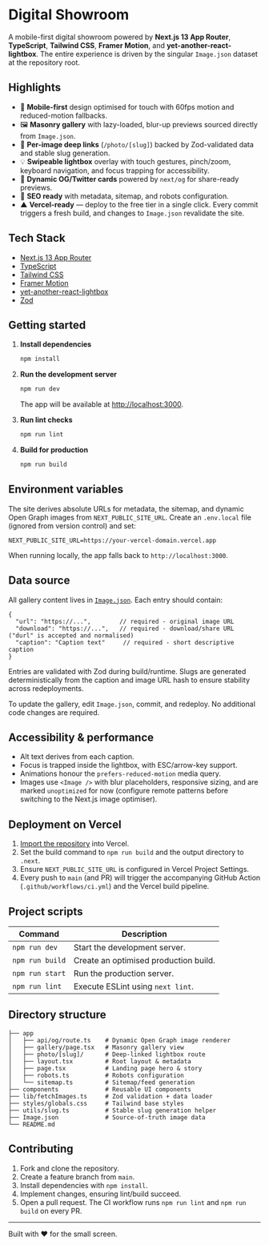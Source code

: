 # Digital Showroom

A mobile-first digital showroom powered by **Next.js 13 App Router**, **TypeScript**, **Tailwind CSS**, **Framer Motion**, and **yet-another-react-lightbox**. The entire experience is driven by the singular `Image.json` dataset at the repository root.

## Highlights

- 📱 **Mobile-first** design optimised for touch with 60fps motion and reduced-motion fallbacks.
- 🖼️ **Masonry gallery** with lazy-loaded, blur-up previews sourced directly from `Image.json`.
- 🔗 **Per-image deep links** (`/photo/[slug]`) backed by Zod-validated data and stable slug generation.
- 💡 **Swipeable lightbox** overlay with touch gestures, pinch/zoom, keyboard navigation, and focus trapping for accessibility.
- 🔁 **Dynamic OG/Twitter cards** powered by `next/og` for share-ready previews.
- 🧭 **SEO ready** with metadata, sitemap, and robots configuration.
- ▲ **Vercel-ready** &mdash; deploy to the free tier in a single click. Every commit triggers a fresh build, and changes to `Image.json` revalidate the site.

## Tech Stack

- [Next.js 13 App Router](https://nextjs.org)
- [TypeScript](https://www.typescriptlang.org/)
- [Tailwind CSS](https://tailwindcss.com/)
- [Framer Motion](https://www.framer.com/motion/)
- [yet-another-react-lightbox](https://yet-another-react-lightbox.com/)
- [Zod](https://zod.dev/)

## Getting started

1. **Install dependencies**

   ```bash
   npm install
   ```

2. **Run the development server**

   ```bash
   npm run dev
   ```

   The app will be available at [http://localhost:3000](http://localhost:3000).

3. **Run lint checks**

   ```bash
   npm run lint
   ```

4. **Build for production**

   ```bash
   npm run build
   ```

## Environment variables

The site derives absolute URLs for metadata, the sitemap, and dynamic Open Graph images from `NEXT_PUBLIC_SITE_URL`. Create an `.env.local` file (ignored from version control) and set:

```
NEXT_PUBLIC_SITE_URL=https://your-vercel-domain.vercel.app
```

When running locally, the app falls back to `http://localhost:3000`.

## Data source

All gallery content lives in [`Image.json`](./Image.json). Each entry should contain:

```jsonc
{
  "url": "https://...",        // required - original image URL
  "download": "https://...",   // required - download/share URL ("durl" is accepted and normalised)
  "caption": "Caption text"     // required - short descriptive caption
}
```

Entries are validated with Zod during build/runtime. Slugs are generated deterministically from the caption and image URL hash to ensure stability across redeployments.

To update the gallery, edit `Image.json`, commit, and redeploy. No additional code changes are required.

## Accessibility & performance

- Alt text derives from each caption.
- Focus is trapped inside the lightbox, with ESC/arrow-key support.
- Animations honour the `prefers-reduced-motion` media query.
- Images use `<Image />` with blur placeholders, responsive sizing, and are marked `unoptimized` for now (configure remote patterns before switching to the Next.js image optimiser).

## Deployment on Vercel

1. [Import the repository](https://vercel.com/import) into Vercel.
2. Set the build command to `npm run build` and the output directory to `.next`.
3. Ensure `NEXT_PUBLIC_SITE_URL` is configured in Vercel Project Settings.
4. Every push to `main` (and PR) will trigger the accompanying GitHub Action (`.github/workflows/ci.yml`) and the Vercel build pipeline.

## Project scripts

| Command         | Description                           |
|-----------------|---------------------------------------|
| `npm run dev`   | Start the development server.         |
| `npm run build` | Create an optimised production build. |
| `npm run start` | Run the production server.            |
| `npm run lint`  | Execute ESLint using `next lint`.     |

## Directory structure

```
├── app
│   ├── api/og/route.ts    # Dynamic Open Graph image renderer
│   ├── gallery/page.tsx   # Masonry gallery view
│   ├── photo/[slug]/      # Deep-linked lightbox route
│   ├── layout.tsx         # Root layout & metadata
│   ├── page.tsx           # Landing page hero & story
│   ├── robots.ts          # Robots configuration
│   └── sitemap.ts         # Sitemap/feed generation
├── components             # Reusable UI components
├── lib/fetchImages.ts     # Zod validation + data loader
├── styles/globals.css     # Tailwind base styles
├── utils/slug.ts          # Stable slug generation helper
├── Image.json             # Source-of-truth image data
└── README.md
```

## Contributing

1. Fork and clone the repository.
2. Create a feature branch from `main`.
3. Install dependencies with `npm install`.
4. Implement changes, ensuring lint/build succeed.
5. Open a pull request. The CI workflow runs `npm run lint` and `npm run build` on every PR.

---

Built with ❤️ for the small screen.
